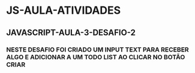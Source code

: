 # JS-AULA-ATIVIDADES
  
## JAVASCRIPT-AULA-3-DESAFIO-2
### NESTE DESAFIO FOI CRIADO UM INPUT TEXT PARA RECEBER ALGO E ADICIONAR A UM TODO LIST AO CLICAR NO BOTÃO CRIAR
